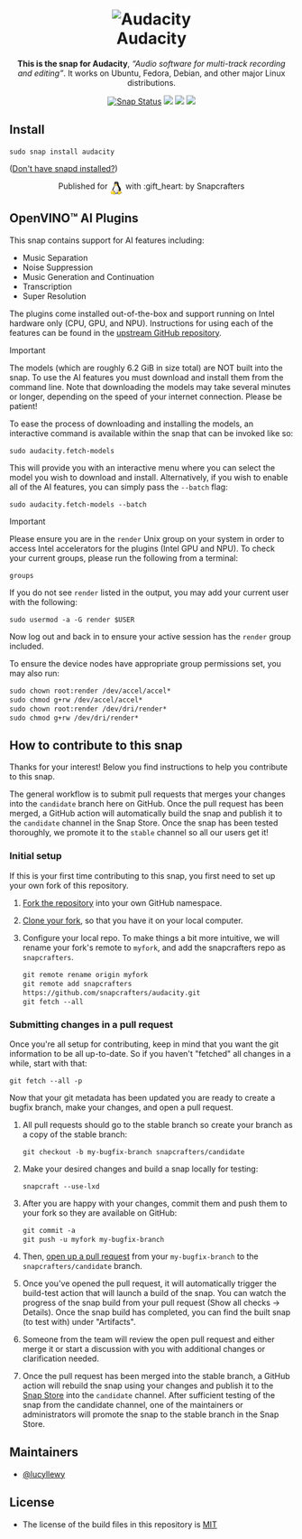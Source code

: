 <h1 align="center">
  <img src="snap-assets/logo.png" alt="Audacity">
  <br />
  Audacity
</h1>

<p align="center"><b>This is the snap for Audacity</b>, <i>“Audio software for multi-track recording and editing”</i>. It works on Ubuntu, Fedora, Debian, and other major Linux
distributions.</p>

<p align="center">
<a href="https://snapcraft.io/audacity"><img src="https://snapcraft.io/audacity/badge.svg" alt="Snap Status"></a>
<a href="https://github.com/snapcrafters/audacity/actions/workflows/sync-version-with-upstream.yml"><img src="https://github.com/snapcrafters/audacity/actions/workflows/sync-version-with-upstream.yml/badge.svg"></a>
<a href="https://github.com/snapcrafters/audacity/actions/workflows/release-to-candidate.yml"><img src="https://github.com/snapcrafters/audacity/actions/workflows/release-to-candidate.yml/badge.svg"></a>
<a href="https://github.com/snapcrafters/audacity/actions/workflows/promote-to-stable.yml"><img src="https://github.com/snapcrafters/audacity/actions/workflows/promote-to-stable.yml/badge.svg"></a>
</p>


## Install

    sudo snap install audacity

([Don't have snapd installed?](https://snapcraft.io/docs/core/install))

<p align="center">Published for <img src="https://raw.githubusercontent.com/anythingcodes/slack-emoji-for-techies/gh-pages/emoji/tux.png" align="top" width="24" /> with :gift_heart: by Snapcrafters</p>

## OpenVINO™ AI Plugins

This snap contains support for AI features including:

  - Music Separation
  - Noise Suppression
  - Music Generation and Continuation
  - Transcription
  - Super Resolution

The plugins come installed out-of-the-box and support running on Intel hardware only (CPU, GPU, and NPU). Instructions for using each of the features can be found in the [upstream GitHub repository](https://github.com/intel/openvino-plugins-ai-audacity/tree/main/doc/feature_doc).

> [!IMPORTANT]
> The models (which are roughly 6.2 GiB in size total) are NOT built into the snap. To use the AI features you must download and install them from the command line. Note that downloading the models may take several minutes or longer, depending on the speed of your internet connection. Please be patient!

To ease the process of downloading and installing the models, an interactive command is available within the snap that can be invoked like so:

```shell
sudo audacity.fetch-models
```

This will provide you with an interactive menu where you can select the model you wish to download and install. Alternatively, if you wish to enable all of the AI features, you can simply pass the `--batch` flag:

```shell
sudo audacity.fetch-models --batch
```


> [!IMPORTANT]
> Please ensure you are in the `render` Unix group on your system in order to access Intel accelerators for the plugins (Intel GPU and NPU).
To check your current groups, please run the following from a terminal:

```shell
groups
```

If you do not see `render` listed in the output, you may add your current user with the following:

```shell
sudo usermod -a -G render $USER
```

Now log out and back in to ensure your active session has the `render` group included.

To ensure the device nodes have appropriate group permissions set, you may also run:

```shell
sudo chown root:render /dev/accel/accel*
sudo chmod g+rw /dev/accel/accel*
sudo chown root:render /dev/dri/render*
sudo chmod g+rw /dev/dri/render*
```

## How to contribute to this snap

Thanks for your interest! Below you find instructions to help you contribute to this snap.

The general workflow is to submit pull requests that merges your changes into the `candidate` branch here on GitHub. Once the pull request has been merged, a GitHub action will automatically build the snap and publish it to the `candidate` channel in the Snap Store. Once the snap has been tested thoroughly, we promote it to the `stable` channel so all our users get it!

### Initial setup

If this is your first time contributing to this snap, you first need to set up your own fork of this repository.

1. [Fork the repository](https://docs.github.com/en/github/getting-started-with-github/fork-a-repo) into your own GitHub namespace.
2. [Clone your fork](https://git-scm.com/book/en/v2/Git-Basics-Getting-a-Git-Repository), so that you have it on your local computer.
3. Configure your local repo. To make things a bit more intuitive, we will rename your fork's remote to `myfork`, and add the snapcrafters repo as `snapcrafters`.

    ```shell
    git remote rename origin myfork
    git remote add snapcrafters https://github.com/snapcrafters/audacity.git
    git fetch --all
    ```

### Submitting changes in a pull request

Once you're all setup for contributing, keep in mind that you want the git information to be all up-to-date. So if you haven't "fetched" all changes in a while, start with that:

```shell
git fetch --all -p
```

Now that your git metadata has been updated you are ready to create a bugfix branch, make your changes, and open a pull request.

1. All pull requests should go to the stable branch so create your branch as a copy of the stable branch:

    ```shell
    git checkout -b my-bugfix-branch snapcrafters/candidate
    ```

2. Make your desired changes and build a snap locally for testing:

    ```shell
    snapcraft --use-lxd
    ```

3. After you are happy with your changes, commit them and push them to your fork so they are available on GitHub:

    ```shell
    git commit -a
    git push -u myfork my-bugfix-branch
    ```

4. Then, [open up a pull request](https://docs.github.com/en/github/collaborating-with-issues-and-pull-requests/about-pull-requests) from your `my-bugfix-branch` to the `snapcrafters/candidate` branch.
5. Once you've opened the pull request, it will automatically trigger the build-test action that will launch a build of the snap. You can watch the progress of the snap build from your pull request (Show all checks -> Details). Once the snap build has completed, you can find the built snap (to test with) under "Artifacts".
6. Someone from the team will review the open pull request and either merge it or start a discussion with you with additional changes or clarification needed.
7. Once the pull request has been merged into the stable branch, a GitHub action will rebuild the snap using your changes and publish it to the [Snap Store](https://snapcraft.io/audacity) into the `candidate` channel. After sufficient testing of the snap from the candidate channel, one of the maintainers or administrators will promote the snap to the stable branch in the Snap Store.

## Maintainers

-   [@lucyllewy](https://github.com/lucyllewy/)

## License

-   The license of the build files in this repository is [MIT](https://github.com/snapcrafters/audacity/blob/candidate/LICENSE)
